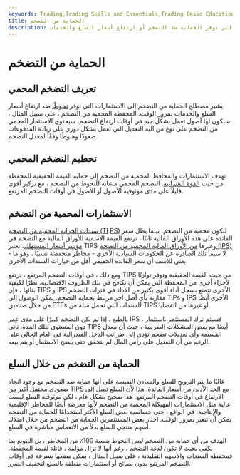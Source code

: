 ```yaml
---
keywords: Trading,Trading Skills and Essentials,Trading Basic Education,Trading Skills
title: الحماية من التضخم
description: يشير مصطلح الحماية من التضخم إلى أنواع الاستثمارات التي توفر الحماية ضد التضخم أو ارتفاع أسعار السلع والخدمات.
---
```


# الحماية من التضخم
## تعريف التضخم المحمي

يشير مصطلح الحماية من التضخم إلى الاستثمارات التي توفر [تحوطًا](/hedge) ضد ارتفاع أسعار السلع والخدمات بمرور الوقت. المحفظة المحمية من التضخم ، على سبيل المثال ، سيكون لها أصول تعمل بشكل جيد في أوقات ارتفاع التضخم. سيحتوي الاستثمار المحمي من التضخم على نوع من آلية التعديل التي تعمل بشكل دوري على زيادة المدفوعات صعودًا وهبوطًا وفقًا لمعدل التضخم.

## تحطيم التضخم المحمي

تهدف الاستثمارات والمحافظ المحمية من التضخم إلى حماية القيمة الحقيقية للمحفظة من حيث [القوة الشرائية](/purchasingpower). التضخم المحمي مشابه للتحوط من التضخم ، مع تركيز أقوى قليلاً على مدى موثوقية الأصول أو الأصول في أوقات التضخم المرتفع.

## الاستثمارات المحمية من التضخم

[سندات الخزانة المحمية من التضخم (TI](/tips) [PS)](/tips) لتكون محمية من التضخم. بينما يظل سعر الفائدة على هذه الأوراق المالية ثابتًا ، ترتفع القيمة الاسمية للأوراق المالية مع التضخم في [مؤشر أسعار المستهلك](/consumerpriceindex). تعتبر TIPS وغيرها [من الأوراق المالية المحمية من التضخم (IPS)](/inflationprotectedsecurity) - لا سيما تلك الصادرة عن الحكومات السيادية الأخرى - مخاطر منخفضة نسبيًا ، وهو ما يعني للأسف أن سعر الفائدة الحقيقي أقل من خيارات السندات الأخرى.

ومع ذلك ، في أوقات التضخم المرتفع ، ترتفع TIPS من حيث القيمة الحقيقية وتوفر توازنًا لأجزاء أخرى من المحفظة التي يمكن أن تكافح في تلك الظروف الاقتصادية. نظرًا لكيفية بنائها ، فإن TIPS و IPS الأخرى تتمتع بسجل أداء أقوى بكثير من الأداء في فترات التضخم مقارنة بأي أصل آخر مرتبط بحماية التضخم. يمكن الوصول إلى TIPs و IPS الأخرى أيضًا من خلال صناديق ETFs للسندات التي تحمل سلة من TIPS أو غيرها من القضايا.

بالطبع ، إذا لم يكن التضخم كبيرًا على مدى عمر IPS ، فسيتم ترك المستثمر باستثمار دون المستوى لتلك المدة. تأتي TIPS أيضًا مع بعض المشكلات الضريبية ، حيث أن معدل القسيمة وأي تعديلات تضخم تؤدي إلى ضرائب الدخل الفيدرالية في العام الحالي على الرغم من أن التعديل على رأس المال لم يتحقق حتى ينضج الاستثمار أو يتم بيعه.

## الحماية من التضخم من خلال السلع

غالبًا ما يتم الترويج للسلع والمعادن النفيسة على أنها حماية ضد التضخم مع وجود اتجاه صعودي محتمل أكبر من TIPS مع الحد الأدنى من أسعار الفائدة. هذا لأن السلع تميل إلى الارتفاع في أوقات التضخم المرتفع. هذا صحيح بشكل عام ، لكن موثوقية السلع ليست عالية مثل الاستثمارات المهيكلة المحمية من التضخم لأنها معرضة أيضًا للمخاطر الإقليمية والإنتاجية. في الواقع ، حتى حساسية بعض السلع الأكثر استخدامًا للحماية من التضخم يمكن أن تتغير بمرور الوقت. اختار بعض المستثمرين الحماية من التضخم من خلال امتلاك أسهم منتجي السلع بدلاً من الانغماس مباشرة في السلع.

الهدف من أي حماية من التضخم ليس التحوط بنسبة 100٪ من المخاطر ، بل التنويع بما يكفي بحيث لا تكون لدغة التضخم ، رغم أنها لا تزال مؤلمة ، قاتلة لقيمة المحفظة. فمحفظة السندات والأسهم التقليدية ، على سبيل المثال ، يمكن مضغها بسرعة في أوقات التضخم المرتفع بدون نصائح أو استثمارات متعلقة بالسلع لتخفيف الضرر.

